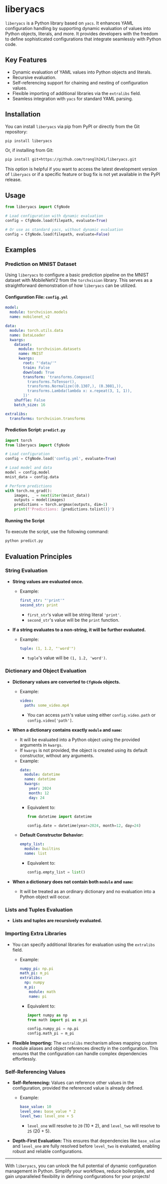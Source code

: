 # liberyacs

`liberyacs` is a Python library based on `yacs`. It enhances YAML configuration handling by supporting dynamic evaluation of values into Python objects, literals, and more. It provides developers with the freedom to define sophisticated configurations that integrate seamlessly with Python code.

## Key Features

- Dynamic evaluation of YAML values into Python objects and literals.
- Recursive evaluation.
- Self-referencing support for chaining and nesting of configuration values.
- Flexible importing of additional libraries via the `extralibs` field.
- Seamless integration with `yacs` for standard YAML parsing.

## Installation

You can install `liberyacs` via pip from PyPI or directly from the Git repository:

```bash
pip install liberyacs
```

Or, if installing from Git:

```bash
pip install git+https://github.com/tronglh241/liberyacs.git
```

This option is helpful if you want to access the latest development version of `liberyacs` or if a specific feature or bug fix is not yet available in the PyPI release.

## Usage

```python
from liberyacs import CfgNode

# Load configuration with dynamic evaluation
config = CfgNode.load(filepath, evaluate=True)

# Or use as standard yacs, without dynamic evaluation
config = CfgNode.load(filepath, evaluate=False)
```

## Examples

### Prediction on MNIST Dataset

Using `liberyacs` to configure a basic prediction pipeline on the MNIST dataset with MobileNetV2 from the `torchvision` library. This serves as a straightforward demonstration of how `liberyacs` can be utilized.

#### Configuration File: `config.yml`

```yaml
model:
  module: torchvision.models
  name: mobilenet_v2

data:
  module: torch.utils.data
  name: DataLoader
  kwargs:
    dataset:
      module: torchvision.datasets
      name: MNIST
      kwargs:
        root: "'data/'"
        train: False
        download: True
        transform: 'transforms.Compose([
          transforms.ToTensor(),
          transforms.Normalize((0.1307,), (0.3081,)),
          transforms.Lambda(lambda x: x.repeat(3, 1, 1)),
        ])'
    shuffle: False
    batch_size: 16

extralibs:
  transforms: torchvision.transforms
```

#### Prediction Script: `predict.py`

```python
import torch
from liberyacs import CfgNode

# Load configuration
config = CfgNode.load('config.yml', evaluate=True)

# Load model and data
model = config.model
mnist_data = config.data

# Perform predictions
with torch.no_grad():
    images, _ = next(iter(mnist_data))
    outputs = model(images)
    predictions = torch.argmax(outputs, dim=1)
    print(f'Predictions: {predictions.tolist()}')
```

#### Running the Script

To execute the script, use the following command:

```bash
python predict.py
```

## Evaluation Principles

### String Evaluation

- **String values are evaluated once.**
  - Example:
    ```yaml
    first_str: "'print'"
    second_str: print
    ```
    - `first_str`'s value will be string literal `'print'`.
    - `second_str`'s value will be the `print` function.

- **If a string evaluates to a non-string, it will be further evaluated.**
  - Example:
    ```yaml
    tuple: (1, 1.2, "'word'")
    ```
    - `tuple`'s value will be `(1, 1.2, 'word')`.

### Dictionary and Object Evaluation

- **Dictionary values are converted to `CfgNode` objects.**
  - Example:
    ```yaml
    video:
      path: some_video.mp4
    ```
    - You can access `path`'s value using either `config.video.path` or `config.video['path']`.

- **When a dictionary contains exactly `module` and `name`:**
  - It will be evaluated into a Python object using the provided arguments in `kwargs`.
  - If `kwargs` is not provided, the object is created using its default constructor, without any arguments.
  - Example:
    ```yaml
    date:
      module: datetime
      name: datetime
      kwargs:
        year: 2024
        month: 12
        day: 24
    ```
    - Equivalent to:
      ```python
      from datetime import datetime

      config.date = datetime(year=2024, month=12, day=24)
      ```
  - **Default Constructor Behavior:**
    ```yaml
    empty_list:
      module: builtins
      name: list
    ```
    - Equivalent to:
      ```python
      config.empty_list = list()
      ```
- **When a dictionary does not contain both `module` and `name`:**
  - It will be treated as an ordinary dictionary and no evaluation into a Python object will occur.

### Lists and Tuples Evaluation

- **Lists and tuples are recursively evaluated.**

### Importing Extra Libraries

- You can specify additional libraries for evaluation using the `extralibs` field.
  - Example:
    ```yaml
    numpy_pi: np.pi
    math_pi: m_pi
    extralibs:
      np: numpy
      m_pi:
        module: math
        name: pi
    ```
    - Equivalent to:
      ```python
      import numpy as np
      from math import pi as m_pi

      config.numpy_pi = np.pi
      config.math_pi = m_pi
      ```

- **Flexible Importing:** The `extralibs` mechanism allows mapping custom module aliases and object references directly in the configuration. This ensures that the configuration can handle complex dependencies effortlessly.

### Self-Referencing Values

- **Self-Referencing:** Values can reference other values in the configuration, provided the referenced value is already defined.
  - Example:
    ```yaml
    base_value: 10
    level_one: base_value * 2
    level_two: level_one + 5
    ```
    - `level_one` will resolve to `20` (10 \* 2), and `level_two` will resolve to `25` (20 + 5).

- **Depth-First Evaluation:** This ensures that dependencies like `base_value` and `level_one` are fully resolved before `level_two` is evaluated, enabling robust and reliable configurations.

---

With `liberyacs`, you can unlock the full potential of dynamic configuration management in Python. Simplify your workflows, reduce boilerplate, and gain unparalleled flexibility in defining configurations for your projects!

